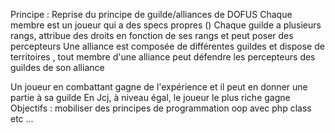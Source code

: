 Principe : 
Reprise du principe de guilde/alliances de DOFUS
Chaque membre est un joueur qui a des specs propres  ()
Chaque guilde a plusieurs rangs, attribue des droits en fonction de ses rangs et peut poser des percepteurs
Une alliance est composée de différentes guildes et dispose de territoires , tout membre d'une alliance peut défendre les percepteurs des guildes de son alliance

Un joueur en combattant gagne de l'expérience et il peut  en donner une partie à sa guilde
En Jcj, à niveau égal, le joueur le plus riche gagne
Objectifs : 
mobiliser des principes de programmation oop avec php 
class etc ...

